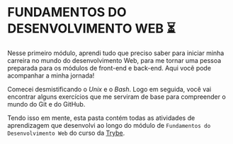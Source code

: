 # FUNDAMENTOS DO DESENVOLVIMENTO WEB :hourglass_flowing_sand:

Nesse primeiro módulo, aprendi tudo que preciso saber para iniciar minha carreira no mundo do desenvolvimento Web, para me tornar uma pessoa preparada para os módulos de front-end e back-end. Aqui você pode acompanhar a minha jornada!

Comecei desmistificando o _Unix_ e o _Bash_. Logo em seguida, você vai encontrar alguns exercícios que me serviram de base para compreender o mundo do Git e do GitHub.

Tendo isso em mente, esta pasta contém todas as atividades de aprendizagem que desenvolvi ao longo do módulo de `Fundamentos do Desenvolvimento Web` do curso da [Trybe](https://www.betrybe.com/). 

